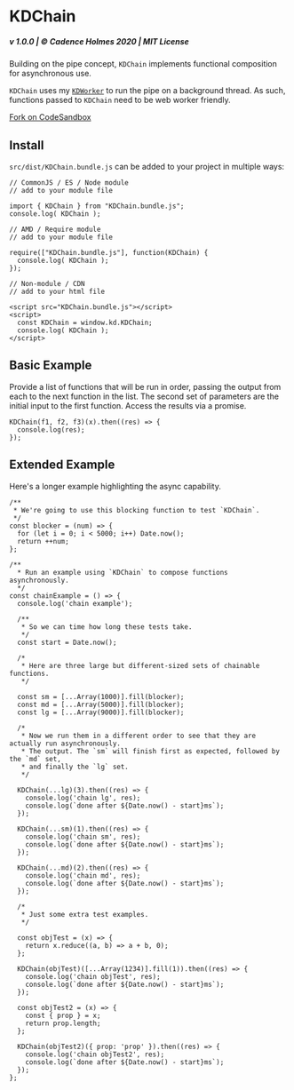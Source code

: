 # KDChain

##### v 1.0.0 | © Cadence Holmes 2020 | MIT License

Building on the pipe concept, `KDChain` implements functional composition for asynchronous use.

`KDChain` uses my [`KDWorker`](https://github.com/justKD/KDWorker/tree/main/) to run the pipe
on a background thread. As such, functions passed to `KDChain` need to be web worker friendly.

[Fork on CodeSandbox](https://codesandbox.io/s/kdchain-3zmty?file=/README.md)

## Install

`src/dist/KDChain.bundle.js` can be added to your project in multiple ways:

```
// CommonJS / ES / Node module
// add to your module file

import { KDChain } from "KDChain.bundle.js";
console.log( KDChain );
```

```
// AMD / Require module
// add to your module file

require(["KDChain.bundle.js"], function(KDChain) {
  console.log( KDChain );
});
```

```
// Non-module / CDN
// add to your html file

<script src="KDChain.bundle.js"></script>
<script>
  const KDChain = window.kd.KDChain;
  console.log( KDChain );
</script>
```

## Basic Example

Provide a list of functions that will be run in order, passing the output from each to the next function in the list. The second set of parameters are the initial input to the first function. Access the results via a promise.

```
KDChain(f1, f2, f3)(x).then((res) => {
  console.log(res);
});
```

## Extended Example

Here's a longer example highlighting the async capability.

```
/**
 * We're going to use this blocking function to test `KDChain`.
 */
const blocker = (num) => {
  for (let i = 0; i < 5000; i++) Date.now();
  return ++num;
};

/**
  * Run an example using `KDChain` to compose functions asynchronously.
  */
const chainExample = () => {
  console.log('chain example');

  /**
   * So we can time how long these tests take.
   */
  const start = Date.now();

  /*
   * Here are three large but different-sized sets of chainable functions.
   */

  const sm = [...Array(1000)].fill(blocker);
  const md = [...Array(5000)].fill(blocker);
  const lg = [...Array(9000)].fill(blocker);

  /*
   * Now we run them in a different order to see that they are actually run asynchronously.
   * The output. The `sm` will finish first as expected, followed by the `md` set,
   * and finally the `lg` set.
   */

  KDChain(...lg)(3).then((res) => {
    console.log('chain lg', res);
    console.log(`done after ${Date.now() - start}ms`);
  });

  KDChain(...sm)(1).then((res) => {
    console.log('chain sm', res);
    console.log(`done after ${Date.now() - start}ms`);
  });

  KDChain(...md)(2).then((res) => {
    console.log('chain md', res);
    console.log(`done after ${Date.now() - start}ms`);
  });

  /*
   * Just some extra test examples.
   */

  const objTest = (x) => {
    return x.reduce((a, b) => a + b, 0);
  };

  KDChain(objTest)([...Array(1234)].fill(1)).then((res) => {
    console.log('chain objTest', res);
    console.log(`done after ${Date.now() - start}ms`);
  });

  const objTest2 = (x) => {
    const { prop } = x;
    return prop.length;
  };

  KDChain(objTest2)({ prop: 'prop' }).then((res) => {
    console.log('chain objTest2', res);
    console.log(`done after ${Date.now() - start}ms`);
  });
};
```
